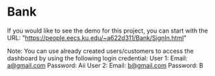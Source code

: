 # Bank
If you would like to see the demo for this project, you can start with the URL: 
"https://people.eecs.ku.edu/~a622d311/Bank/SignIn.html"

Note: You can use already created users/customers to access the dashboard by using the following login credential:
User 1: Email: a@gmail.com Password: Aii
User 2: Email: b@gmail.com Password: B
